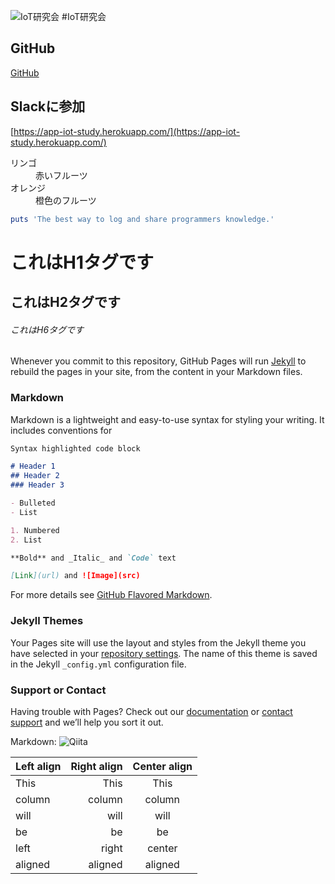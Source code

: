 ![IoT研究会](https://www.google.co.jp/imgres?imgurl=http%3A%2F%2Fwww.businesscloudnews.com%2Ffiles%2F2016%2F01%2FIoT-cloud.jpg&imgrefurl=http%3A%2F%2Fwww.businesscloudnews.com%2F2016%2F02%2F08%2Fhcl-and-microsoft-launch-iot-incubation-centre%2F&docid=G_8QmZgrfenvpM&tbnid=cECcMhIQXD2jXM%3A&vet=1&w=1378&h=983&bih=930&biw=1595&q=iot&ved=0ahUKEwj72LW-k_nRAhXIx7wKHWUxC_gQMwgkKAgwCA&iact=mrc&uact=8)
#IoT研究会
## GitHub
[GitHub](https://github.com/IoT-Study/Infomation/edit/master/README.md) 

## Slackに参加
[https://app-iot-study.herokuapp.com/](https://app-iot-study.herokuapp.com/)
<dl>
  <dt>リンゴ</dt>
  <dd>赤いフルーツ</dd>
  <dt>オレンジ</dt>
  <dd>橙色のフルーツ</dd>
</dl>

```ruby:qiita.rb
puts 'The best way to log and share programmers knowledge.'
```

# これはH1タグです
## これはH2タグです
###### これはH6タグです

Whenever you commit to this repository, GitHub Pages will run [Jekyll](https://jekyllrb.com/) to rebuild the pages in your site, from the content in your Markdown files.

### Markdown

Markdown is a lightweight and easy-to-use syntax for styling your writing. It includes conventions for

```markdown
Syntax highlighted code block

# Header 1
## Header 2
### Header 3

- Bulleted
- List

1. Numbered
2. List

**Bold** and _Italic_ and `Code` text

[Link](url) and ![Image](src)
```

For more details see [GitHub Flavored Markdown](https://guides.github.com/features/mastering-markdown/).

### Jekyll Themes

Your Pages site will use the layout and styles from the Jekyll theme you have selected in your [repository settings](https://github.com/IoT-Study/Infomation/settings). The name of this theme is saved in the Jekyll `_config.yml` configuration file.

### Support or Contact

Having trouble with Pages? Check out our [documentation](https://help.github.com/categories/github-pages-basics/) or [contact support](https://github.com/contact) and we’ll help you sort it out.

Markdown: ![Qiita](https://qiita-image-store.s3.amazonaws.com/0/88/profile-images/1473684075 "Qiita")

| Left align | Right align | Center align |
|:-----------|------------:|:------------:|
| This       |        This |     This     |
| column     |      column |    column    |
| will       |        will |     will     |
| be         |          be |      be      |
| left       |       right |    center    |
| aligned    |     aligned |   aligned    |
